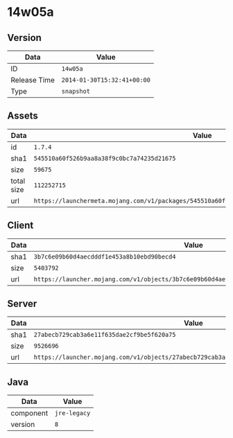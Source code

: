 # 14w05a

## Version

|**Data**        | **Value**                 |
|----------------|-------------------------|
| ID   | ```14w05a```   |
| Release Time   | ```2014-01-30T15:32:41+00:00```   |
| Type   | ```snapshot```   |

## Assets

|**Data**        | **Value**                 |
|----------------|-------------------------|
| id   | ```1.7.4```   |
| sha1   | ```545510a60f526b9aa8a38f9c0bc7a74235d21675```   |
| size   | ```59675```   |
| total size  | ```112252715```  |
| url       | ```https://launchermeta.mojang.com/v1/packages/545510a60f526b9aa8a38f9c0bc7a74235d21675/1.7.4.json``` |

## Client

|**Data**        | **Value**                 |
|----------------|-------------------------|
| sha1   | ```3b7c6e09b60d4aecdddf1e453a8b10ebd90becd4```   |
| size   | ```5403792```   |
| url       | ```https://launcher.mojang.com/v1/objects/3b7c6e09b60d4aecdddf1e453a8b10ebd90becd4/client.jar``` |

## Server

|**Data**        | **Value**                 |
|----------------|-------------------------|
| sha1   | ```27abecb729cab3a6e11f635dae2cf9be5f620a75```   |
| size   | ```9526696```   |
| url       | ```https://launcher.mojang.com/v1/objects/27abecb729cab3a6e11f635dae2cf9be5f620a75/server.jar``` |

## Java

|**Data**        | **Value**                 |
|----------------|-------------------------|
| component   | ```jre-legacy```   |
| version   | ```8```   |